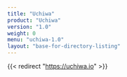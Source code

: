 ```yaml
---
title: "Uchiwa"
product: "Uchiwa"
version: "1.0"
weight: 0
menu: "uchiwa-1.0"
layout: "base-for-directory-listing"
---
```


{{< redirect "https://uchiwa.io" >}}
